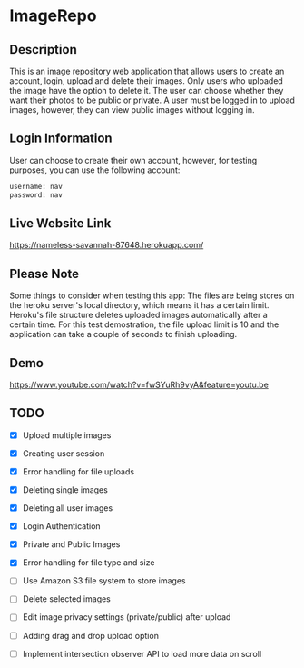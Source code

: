 # ImageRepo

## Description

This is an image repository web application that allows users to create an account, login, upload and delete their images. 
Only users who uploaded the image have the option to delete it. The user can choose whether they want their photos to be public or private.
A user must be logged in to upload images, however, they can view public images without logging in.

## Login Information

User can choose to create their own account, however, for testing purposes, you can use the following account:

```bash
username: nav
password: nav
```

## Live Website Link

https://nameless-savannah-87648.herokuapp.com/

## Please Note

Some things to consider when testing this app:
The files are being stores on the heroku server's local directory, which means it has a certain limit. 
Heroku's file structure deletes uploaded images automatically after a certain time. 
For this test demostration, the file upload limit is 10 and the application can take a couple of seconds to finish uploading. 

## Demo

https://www.youtube.com/watch?v=fwSYuRh9vyA&feature=youtu.be

## TODO

- [x] Upload multiple images
- [x] Creating user session
- [x] Error handling for file uploads
- [x] Deleting single images
- [x] Deleting all user images
- [x] Login Authentication
- [x] Private and Public Images
- [x] Error handling for file type and size
- [ ] Use Amazon S3 file system to store images
- [ ] Delete selected images
- [ ] Edit image privacy settings (private/public) after upload
- [ ] Adding drag and drop upload option
- [ ] Implement intersection observer API to load more data on scroll



